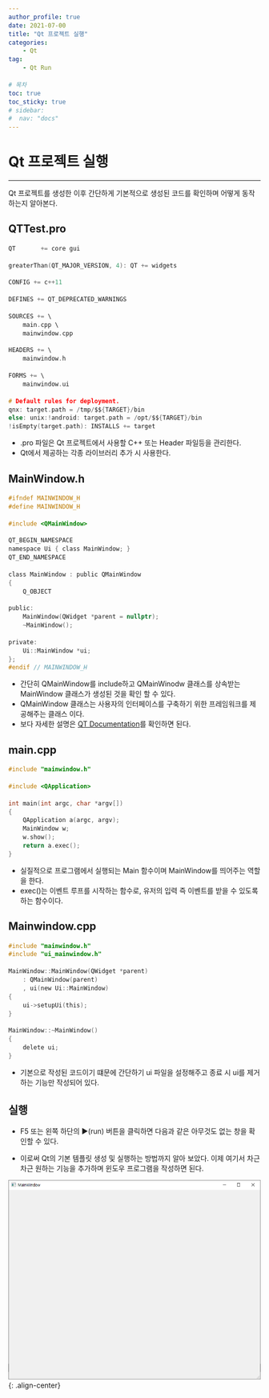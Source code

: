 ```yaml
---
author_profile: true
date: 2021-07-00
title: "Qt 프로젝트 실행"
categories: 
    - Qt
tag: 
    - Qt Run

# 목차
toc: true  
toc_sticky: true 
# sidebar:
#  nav: "docs"
---
```


# Qt 프로젝트 실행

---

Qt 프로젝트를 생성한 이후 간단하게 기본적으로 생성된 코드를 확인하며 어떻게 동작하는지 알아본다.

## QTTest.pro
```c
QT       += core gui

greaterThan(QT_MAJOR_VERSION, 4): QT += widgets

CONFIG += c++11

DEFINES += QT_DEPRECATED_WARNINGS

SOURCES += \
    main.cpp \
    mainwindow.cpp

HEADERS += \
    mainwindow.h

FORMS += \
    mainwindow.ui

# Default rules for deployment.
qnx: target.path = /tmp/$${TARGET}/bin
else: unix:!android: target.path = /opt/$${TARGET}/bin
!isEmpty(target.path): INSTALLS += target
```

- .pro 파일은 Qt 프로젝트에서 사용할 C++ 또는 Header 파일등을 관리한다.
- Qt에서 제공하는 각종 라이브러리 추가 시 사용한다.


## MainWindow.h
```c
#ifndef MAINWINDOW_H
#define MAINWINDOW_H

#include <QMainWindow>

QT_BEGIN_NAMESPACE
namespace Ui { class MainWindow; }
QT_END_NAMESPACE

class MainWindow : public QMainWindow
{
    Q_OBJECT

public:
    MainWindow(QWidget *parent = nullptr);
    ~MainWindow();

private:
    Ui::MainWindow *ui;
};
#endif // MAINWINDOW_H
```
- 간단히 QMainWindow를 include하고 QMainWinodw 클래스를 상속받는 MainWindow 클래스가 생성된 것을 확인 할 수 있다.
- QMainWindow 클래스는 사용자의 인터페이스를 구축하기 위한 프레임워크를 제공해주는 클래스 이다.
- 보다 자세한 설명은 [QT Documentation](doc.qt.io)를 확인하면 된다.

## main.cpp

```c
#include "mainwindow.h"

#include <QApplication>

int main(int argc, char *argv[])
{
    QApplication a(argc, argv);
    MainWindow w;
    w.show();
    return a.exec();
}
```
- 실질적으로 프로그램에서 실행되는 Main 함수이며 MainWindow를 띄어주는 역할을 한다.
- exec()는 이벤트 루프를 시작하는 함수로, 유저의 입력 즉 이벤트를 받을 수 있도록 하는 함수이다.


## Mainwindow.cpp

```c
#include "mainwindow.h"
#include "ui_mainwindow.h"

MainWindow::MainWindow(QWidget *parent)
    : QMainWindow(parent)
    , ui(new Ui::MainWindow)
{
    ui->setupUi(this);
}

MainWindow::~MainWindow()
{
    delete ui;
}
```
- 기본으로 작성된 코드이기 떄문에 간단하기 ui 파일을 설정해주고 종료 시 ui를 제거하는 기능만 작성되어 있다.

## 실행

- F5 또는 왼쪽 하단의 ▶(run) 버튼을 클릭하면 다음과 같은 아무것도 없는 창을 확인할 수 있다. 

- 이로써 Qt의 기본 템플릿 생성 및 실행하는 방법까지 알아 보았다. 이제 여기서 차근차근 원하는 기능을 추가하며 윈도우 프로그램을 작성하면 된다.

![실행](/assets/images/Qt15.png){: .align-center}
